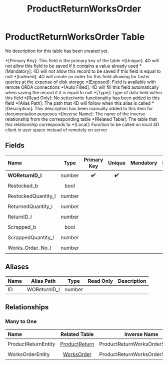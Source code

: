 ﻿---
layout: default
title: ProductReturnWorksOrder
parent: Tables
---
# ProductReturnWorksOrder Table
No description for this table has been created yet.

*[Primary Key]: This field is the primary key of the table
*[Unique]: 4D will not allow this field to be saved if it contains a value already used
*[Mandatory]: 4D will not allow this record to be saved if this field is equal to null
*[Indexed]: 4D will create an index for this field allowing for faster queries at the expense of disk storage
*[Exposed]: Field is available with remote ORDA connections
*[Auto Filled]: 4D will fill this field automatically when saving the record if it is equal to null
*[Type]: Type of data held within this field
*[Read Only]: No setter/write functionality has been added to this field
*[Alias Path]: The path that 4D will follow when this alias is called
*[Description]: This description has been manually added to this item for documentation purposes
*[Inverse Name]: The name of the inverse relationship from the corresponding table
*[Related Table]: The table that this relationship corresponds to
*[Local]: Function to be called on local 4D client in user space instead of remotely on server
## Fields

|Name|Type|Primary Key|Unique|Mandatory|Indexed|Exposed|Auto Filled|Description|
|:---|:---:|:---:|:---:|:---:|:---:|:---:|:---:|:---:|
|**WOReturnID_l**|number|✔️|✔️||✔️|✔️|||
|Restocked_b|bool|||||✔️|||
|RestockedQuantity_l|number|||||✔️|||
|ReturnedQuantity_l|number|||||✔️|||
|ReturnID_l|number||||✔️|✔️|||
|Scrapped_b|bool|||||✔️|||
|ScrappedQuantity_l|number|||||✔️|||
|Works_Order_No_l|number||||✔️|✔️|||

## Aliases

|Name|Alias Path|Type|Read Only|Description|
|:---|:---:|:---:|:---:|:---:|
|ID|WOReturnID_l|number|||

## Relationships
### Many to One

|Name|Related Table|Inverse Name|Exposed|Description|
|:---|:---:|:---:|:---:|:---:|
|ProductReturnEntity|[ProductReturn](ProductReturn.md)|ProductReturnWorksOrderSelection|✔️||
|WorksOrderEntity|[WorksOrder](WorksOrder.md)|ProductReturnWorksOrderSelection|✔️||